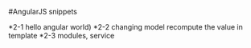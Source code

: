 #AngularJS snippets

*2-1	hello angular world)
*2-2 	changing model recompute the value in template
*2-3	modules, service
